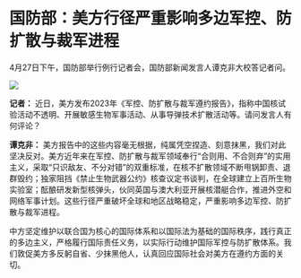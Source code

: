 # 国防部：美方行径严重影响多边军控、防扩散与裁军进程

4月27日下午，国防部举行例行记者会，国防部新闻发言人谭克非大校答记者问。

![](https://inews.gtimg.com/om_bt/O-omFBG8XpfcSbfPXypLthSiqSWZWSzUDt8Ks0QYtYy2gAA/1000)

**记者：**
近日，美方发布2023年《军控、防扩散与裁军遵约报告》，指称中国核试验活动不透明、开展敏感生物军事活动、从事导弹技术扩散活动等。请问发言人有何评论？

**谭克非：**
美方报告中的这些内容毫无根据，纯属凭空捏造、刻意抹黑，我们对此坚决反对。美方近年来在军控、防扩散与裁军领域奉行“合则用、不合则弃”的实用主义，采取“只识敌友、不分对错”的双重标准，在核不扩散领域不断甩锅卸责、退群毁约；独家阻挡《禁止生物武器公约》核查议定书谈判，在全球建立上百所生物实验室；酝酿研发新型核弹头，伙同英国与澳大利亚开展核潜艇合作，推进外空和网络军事计划。这些行径严重破坏全球和地区战略稳定，严重影响多边军控、防扩散与裁军进程。

中方坚定维护以联合国为核心的国际体系和以国际法为基础的国际秩序，践行真正的多边主义，严格履行国际责任义务，以实际行动维护国际军控与防扩散体系。我们敦促美方多反躬自省、少抹黑他人，认真回应国际社会对美方在遵约方面的关切。

